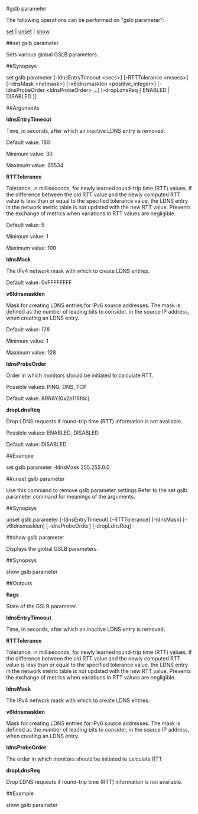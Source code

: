 #gslb parameter

The following operations can be performed on "gslb parameter":


[set](#set-gslb-parameter) | [unset](#unset-gslb-parameter) | [show](#show-gslb-parameter)

##set gslb parameter

Sets various global GSLB parameters.


##Synopsys

set gslb parameter [-ldnsEntryTimeout &lt;secs>] [-RTTTolerance &lt;msecs>] [-ldnsMask &lt;netmask>] [-v6ldnsmasklen &lt;positive_integer>] [-ldnsProbeOrder &lt;ldnsProbeOrder> ...] [-dropLdnsReq ( ENABLED | DISABLED )]


##Arguments

<b>ldnsEntryTimeout</b>
Time, in seconds, after which an inactive LDNS entry is removed.
Default value: 180
Minimum value: 30
Maximum value: 65534

<b>RTTTolerance</b>
Tolerance, in milliseconds, for newly learned round-trip time (RTT) values. If the difference between the old RTT value and the newly computed RTT value is less than or equal to the specified tolerance value, the LDNS entry in the network metric table is not updated with the new RTT value. Prevents the exchange of metrics when variations in RTT values are negligible.
Default value: 5
Minimum value: 1
Maximum value: 100

<b>ldnsMask</b>
The IPv4 network mask with which to create LDNS entries.
Default value: 0xFFFFFFFF

<b>v6ldnsmasklen</b>
Mask for creating LDNS entries for IPv6 source addresses. The mask is defined as the number of leading bits to consider, in the source IP address, when creating an LDNS entry.
Default value: 128
Minimum value: 1
Maximum value: 128

<b>ldnsProbeOrder</b>
Order in which monitors should be initiated to calculate RTT.
Possible values: PING, DNS, TCP
Default value: ARRAY(0x2b118fdc)

<b>dropLdnsReq</b>
Drop LDNS requests if round-trip time (RTT) information is not available.
Possible values: ENABLED, DISABLED
Default value: DISABLED



##Example

set gslb parameter -ldnsMask 255.255.0.0

##unset gslb parameter

Use this command to remove gslb parameter settings.Refer to the set gslb parameter command for meanings of the arguments.


##Synopsys

unset gslb parameter [-ldnsEntryTimeout] [-RTTTolerance] [-ldnsMask] [-v6ldnsmasklen] [-ldnsProbeOrder] [-dropLdnsReq]


##show gslb parameter

Displays the global GSLB parameters.


##Synopsys

show gslb parameter


##Outputs

<b>flags</b>
State of the GSLB parameter.

<b>ldnsEntryTimeout</b>
Time, in seconds, after which an inactive LDNS entry is removed.

<b>RTTTolerance</b>
Tolerance, in milliseconds, for newly learned round-trip time (RTT) values. If the difference between the old RTT value and the newly computed RTT value is less than or equal to the specified tolerance value, the LDNS entry in the network metric table is not updated with the new RTT value. Prevents the exchange of metrics when variations in RTT values are negligible.

<b>ldnsMask</b>
The IPv4 network mask with which to create LDNS entries.

<b>v6ldnsmasklen</b>
Mask for creating LDNS entries for IPv6 source addresses. The mask is defined as the number of leading bits to consider, in the source IP address, when creating an LDNS entry.

<b>ldnsProbeOrder</b>
The order in which monitors should be initiated to calculate RTT

<b>dropLdnsReq</b>
Drop LDNS requests if round-trip time (RTT) information is not available.



##Example

show gslb parameter

